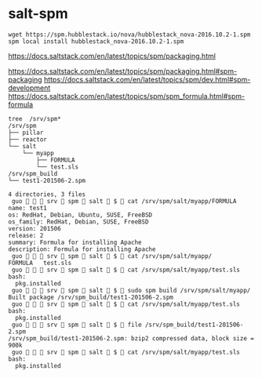 # salt-spm


```
wget https://spm.hubblestack.io/nova/hubblestack_nova-2016.10.2-1.spm
spm local install hubblestack_nova-2016.10.2-1.spm
```
https://docs.saltstack.com/en/latest/topics/spm/packaging.html


https://docs.saltstack.com/en/latest/topics/spm/packaging.html#spm-packaging
https://docs.saltstack.com/en/latest/topics/spm/dev.html#spm-development
https://docs.saltstack.com/en/latest/topics/spm/spm_formula.html#spm-formula


```
tree  /srv/spm*
/srv/spm
├── pillar
├── reactor
└── salt
    └── myapp
        ├── FORMULA
        └── test.sls
/srv/spm_build
└── test1-201506-2.spm

4 directories, 3 files
 guo    srv  spm  salt  $  cat /srv/spm/salt/myapp/FORMULA
name: test1
os: RedHat, Debian, Ubuntu, SUSE, FreeBSD
os_family: RedHat, Debian, SUSE, FreeBSD
version: 201506
release: 2
summary: Formula for installing Apache
description: Formula for installing Apache
 guo    srv  spm  salt  $  cat /srv/spm/salt/myapp/
FORMULA   test.sls
 guo    srv  spm  salt  $  cat /srv/spm/salt/myapp/test.sls
bash:
  pkg.installed
 guo    srv  spm  salt  $  sudo spm build /srv/spm/salt/myapp/
Built package /srv/spm_build/test1-201506-2.spm
 guo    srv  spm  salt  $  cat /srv/spm/salt/myapp/test.sls
bash:
  pkg.installed
 guo    srv  spm  salt  $  file /srv/spm_build/test1-201506-2.spm
/srv/spm_build/test1-201506-2.spm: bzip2 compressed data, block size = 900k
 guo    srv  spm  salt  $  cat /srv/spm/salt/myapp/test.sls
bash:
  pkg.installed
```
